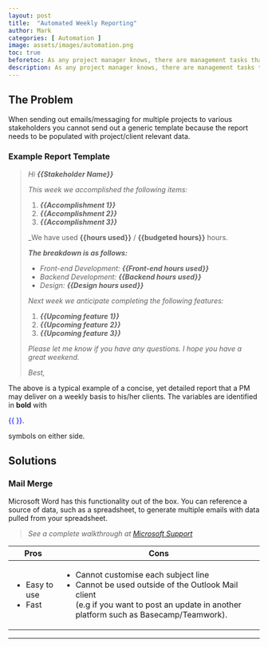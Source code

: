 ```yaml
---
layout: post
title:  "Automated Weekly Reporting"
author: Mark
categories: [ Automation ]
image: assets/images/automation.png
toc: true
beforetoc: As any project manager knows, there are management tasks that are handled on a repetitive basis and seemingly could be automated were it not for small nuances. This article addresses weekly reporting and potential solutions for automation.
description: As any project manager knows, there are management tasks that are handled on a repetitive basis and seemingly could be automated were it not for small nuances. This article addresses weekly reporting and potential solutions for automation.
---
```

## The Problem

When sending out emails/messaging for multiple projects to various stakeholders you cannot send out a generic template because the report needs to be populated with project/client relevant data.

### Example Report Template

> _Hi **{{Stakeholder Name}}**_
> 
> _This week we accomplished the following items:_
> 
> 1.  _**{{Accomplishment 1}}**_
> 2.  _**{{Accomplishment 2}}**_
> 3.  _**{{Accomplishment 3}}**_
> 
> _We have used **{{hours used}}** / **{{budgeted hours}}** hours.  
> 
> **_The breakdown is as follows:_**
> 
> -   _Front-end Development: **{{Front-end hours used}}**_
> -   _Backend Development: **{{Backend hours used}}**_
> -   _Design: **{{Design hours used}}**_
> 
> _Next week we anticipate completing the following features:_
> 
> 1.  _**{{Upcoming feature 1}}**_
> 2.  _**{{Upcoming feature 2}}**_
> 3.  _**{{Upcoming feature 3}}**_
> 
> _Please let me know if you have any questions. I hope you have a great weekend._
> 
> _Best,_

The above is a typical example of a concise, yet detailed report that a PM may deliver on a weekly basis to his/her clients. The variables are identified in  **bold**  with <p style="color:blue">{{ }}.</p> symbols on either side.
  
## Solutions

### Mail Merge

Microsoft Word has this functionality out of the box. You can reference a source of data, such as a spreadsheet, to generate multiple emails with data pulled from your spreadsheet.
  
>_See a complete walkthrough at  [Microsoft Support](https://support.microsoft.com/en-us/office/use-mail-merge-to-send-bulk-email-messages-0f123521-20ce-4aa8-8b62-ac211dedefa4)_

| Pros | Cons |
| --- | --- |
| <ul><li>Easy to use</li><li>Fast</li></ul> | <ul><li>Cannot customise each subject line</li><li>Cannot be used outside of the Outlook Mail client<br>(e.g if you want to post an update in another platform such as Basecamp/Teamwork).</li></ul> |
___  
